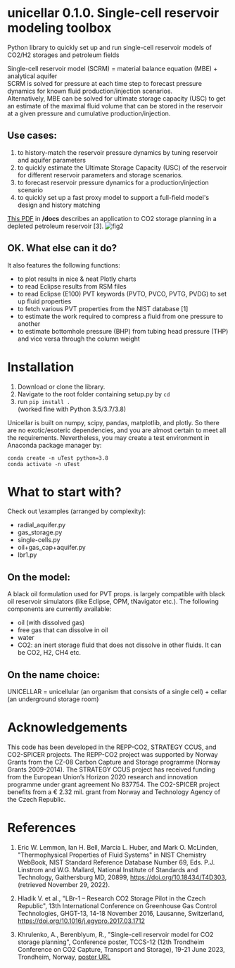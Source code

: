 # unicellar 0.1.0. Single-cell reservoir modeling toolbox
Python library to quickly set up and run single-cell reservoir models of CO2/H2 storages and petroleum fields

Single-cell reservoir model (SCRM) = material balance equation (MBE) + analytical aquifer  
SCRM is solved for pressure at each time step to forecast pressure dynamics for known fluid production/injection scenarios.  
Alternatively, MBE can be solved for ultimate storage capacity (USC) to get an estimate of the maximal fluid volume that can be stored in the reservoir at a given pressure and cumulative production/injection.

## Use cases:
1. to history-match the reservoir pressure dynamics by tuning reservoir and aquifer parameters
2. to quickly estimate the Ultimate Storage Capacity (USC) of the reservoir
for different reservoir parameters and storage scenarios.
3. to forecast reservoir pressure dynamics for a production/injection scenario
4. to quickly set up a fast proxy model to support a full-field model's design and history matching  

[This PDF](/docs/2023.02%20-%20TCCS12%20-%20SCRM%20for%20CO2%20storage%20planning_revised.pdf) in **/docs** describes an application to CO2 storage planning in a depleted petroleum reservoir [3].
![fig2](https://github.com/alex11818/unicellar/assets/53487462/ef8c17de-7f41-4721-8461-ae14df87b4e6)

## OK. What else can it do?
It also features the following functions:
- to plot results in nice & neat Plotly charts 
- to read Eclipse results from RSM files
- to read Eclipse (E100) PVT keywords (PVTO, PVCO, PVTG, PVDG) to set up fluid 
properties
- to fetch various PVT properties from the NIST database [1] 
- to estimate the work required to compress a fluid from one pressure to another
- to estimate bottomhole pressure (BHP) from tubing head pressure (THP) and vice versa through the column weight

# Installation  
1. Download or clone the library. 
2. Navigate to the root folder containing setup.py by `cd`
3. run `pip install .`  
(worked fine with Python 3.5/3.7/3.8)

Unicellar is built on numpy, scipy, pandas, matplotlib, and plotly. 
So there are no exotic/esoteric dependencies, and you are almost certain to meet all the requirements. 
Nevertheless, you may create a test environment in Anaconda package manager by:
```
conda create -n uTest python=3.8
conda activate -n uTest
```

# What to start with?
Check out \examples (arranged by complexity):
* radial_aquifer.py
* gas_storage.py
* single-cells.py
* oil+gas_cap+aquifer.py
* lbr1.py

## On the model:
A black oil formulation used for PVT props. is largely compatible with black oil reservoir simulators (like Eclipse, OPM, tNavigator etc.). 
The following components are currently available:
- oil (with dissolved gas)
- free gas that can dissolve in oil
- water
- CO2: an inert storage fluid that does not dissolve in other fluids. It can be CO2, H2, CH4 etc. 

## On the name choice:
UNICELLAR = unicellular (an organism that consists of a single cell) + 
cellar (an underground storage room)

# Acknowledgements
This code has been developed in the REPP-CO2, STRATEGY CCUS, and CO2-SPICER projects.
The REPP-CO2 project was supported by Norway Grants from the CZ-08 Carbon Capture and Storage programme (Norway Grants 2009-2014). The STRATEGY CCUS project has received funding from the European Union’s Horizon 2020 research and innovation programme under grant agreement No 837754. The CO2-SPICER project benefits from a € 2.32 mil. grant from Norway and Technology Agency of the Czech Republic. 


# References
1. Eric W. Lemmon, Ian H. Bell, Marcia L. Huber, and Mark O. McLinden, 
    "Thermophysical Properties of Fluid Systems"  in NIST Chemistry WebBook, 
    NIST Standard Reference Database Number 69, 
    Eds. P.J. Linstrom and W.G. Mallard, National Institute of Standards and Technology, 
    Gaithersburg MD, 20899, https://doi.org/10.18434/T4D303, (retrieved November 29, 2022).

2. Hladik V. et al., "LBr-1 – Research CO2 Storage Pilot in the Czech Republic",  13th International Conference on Greenhouse Gas Control Technologies, GHGT-13, 14-18 November 2016, Lausanne, Switzerland, https://doi.org/10.1016/j.egypro.2017.03.1712

3. Khrulenko, A., Berenblyum, R., "Single-cell reservoir model for CO2 storage planning", Conference poster, TCCS-12 (12th Trondheim Conference on CO2 Capture, Transport and Storage), 19-21 June 2023, Trondheim, Norway,
   [poster URL](https://co2-spicer.geology.cz/sites/default/files/2023-08/250_poster_Khrulenko_SCRM%20for%20CO2%20storage%20planning.pdf)
